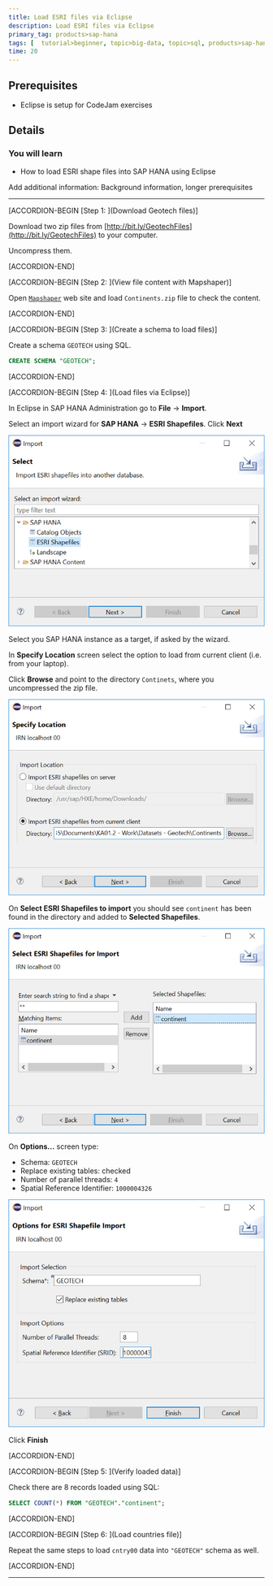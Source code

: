 ```yaml
---
title: Load ESRI files via Eclipse
description: Load ESRI files via Eclipse
primary_tag: products>sap-hana
tags: [  tutorial>beginner, topic>big-data, topic>sql, products>sap-hana, products>sap-hana-studio ]
time: 20
---
```


## Prerequisites  
 - Eclipse is setup for CodeJam exercises

## Details
### You will learn  
  - How to load ESRI shape files into SAP HANA using Eclipse

Add additional information: Background information, longer prerequisites

---

[ACCORDION-BEGIN [Step 1: ](Download Geotech files)]

Download two zip files from [http://bit.ly/GeotechFiles](http://bit.ly/GeotechFiles) to your computer.

Uncompress them.


[ACCORDION-END]

[ACCORDION-BEGIN [Step 2: ](View file content with Mapshaper)]

Open [`Mapshaper`](https://mapshaper.org/) web site and load `Continents.zip` file to check the content.


[ACCORDION-END]


[ACCORDION-BEGIN [Step 3: ](Create a schema to load files)]

Create a schema `GEOTECH` using SQL.

```sql
CREATE SCHEMA "GEOTECH";
```


[ACCORDION-END]

[ACCORDION-BEGIN [Step 4: ](Load files via Eclipse)]

In Eclipse in SAP HANA Administration go to **File** -> **Import**.

Select an import wizard for **SAP HANA** -> **ESRI Shapefiles**. Click **Next**

![ESRI](p010.jpg)

Select you SAP HANA instance as a target, if asked by the wizard.

In **Specify Location** screen select the option to load from current client (i.e. from your laptop).

Click **Browse** and point to the directory `Continets`, where you uncompressed the zip file.

![Find location](p020.jpg)

On **Select ESRI Shapefiles to import** you should see `continent` has been found in the directory and added to **Selected Shapefiles**.

![Select shapes](p030.jpg)

On **Options...** screen type:
- Schema: `GEOTECH`
- Replace existing tables: checked
- Number of parallel threads: `4`
- Spatial Reference Identifier: `1000004326`

![Select options](p040.jpg)

Click **Finish**


[ACCORDION-END]

[ACCORDION-BEGIN [Step 5: ](Verify loaded data)]

Check there are 8 records loaded using SQL:

```sql
SELECT COUNT(*) FROM "GEOTECH"."continent";
```


[ACCORDION-END]

[ACCORDION-BEGIN [Step 6: ](Load countries file)]

Repeat the same steps to load `cntry00` data into `"GEOTECH"` schema as well.


[ACCORDION-END]


---
